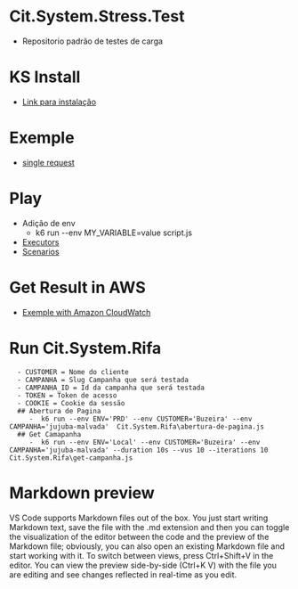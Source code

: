 # Cit.System.Stress.Test
 - Repositorio padrão de testes de carga


# KS Install
 - [Link para instalação](https://k6.io/docs/get-started/installation/)

# Exemple
 - [single request](https://k6.io/docs/examples/single-request/)

# Play
 - Adição de env
    - k6 run --env MY_VARIABLE=value script.js
 - [Executors](https://k6.io/docs/using-k6/scenarios/executors/)
 - [Scenarios](https://k6.io/docs/using-k6/scenarios/)

# Get Result in AWS
 - [Exemple with Amazon CloudWatch](https://grafana.com/blog/2023/04/11/how-to-visualize-load-testing-results/)


 # Run Cit.System.Rifa
      - CUSTOMER = Nome do cliente 
      - CAMPANHA = Slug Campanha que será testada
      - CAMPANHA_ID = Id da campanha que será testada
      - TOKEN = Token de acesso
      - COOKIE = Cookie da sessão
      ## Abertura de Pagina
         -  k6 run --env ENV='PRD' --env CUSTOMER='Buzeira' --env CAMPANHA='jujuba-malvada'  Cit.System.Rifa\abertura-de-pagina.js
      ## Get Camapanha
         -  k6 run --env ENV='Local' --env CUSTOMER='Buzeira' --env CAMPANHA='jujuba-malvada' --duration 10s --vus 10 --iterations 10  Cit.System.Rifa\get-campanha.js

# Markdown preview
VS Code supports Markdown files out of the box. You just start writing Markdown text, save the file with the .md extension and then you can toggle the visualization of the editor between the code and the preview of the Markdown file; obviously, you can also open an existing Markdown file and start working with it. To switch between views, press Ctrl+Shift+V in the editor. You can view the preview side-by-side (Ctrl+K V) with the file you are editing and see changes reflected in real-time as you edit.
